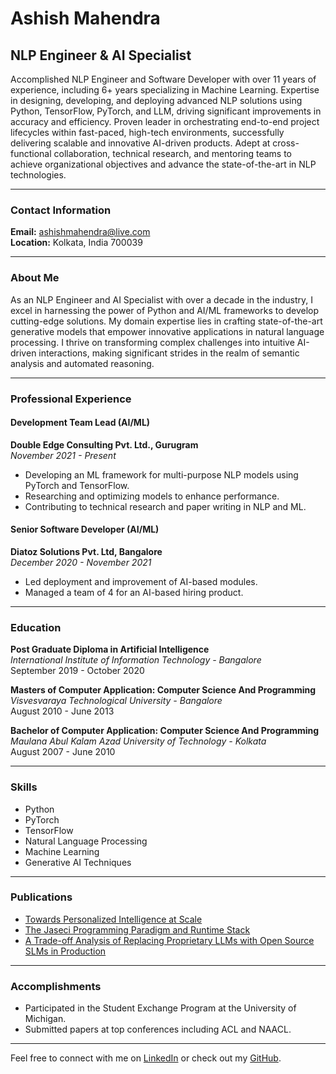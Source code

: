 # Ashish Mahendra

## NLP Engineer & AI Specialist

Accomplished NLP Engineer and Software Developer with over 11 years of experience, including 6+ years specializing in Machine Learning. Expertise in designing, developing, and deploying advanced NLP solutions using Python, TensorFlow, PyTorch, and LLM, driving significant improvements in accuracy and efficiency. Proven leader in orchestrating end-to-end project lifecycles within fast-paced, high-tech environments, successfully delivering scalable and innovative AI-driven products. Adept at cross-functional collaboration, technical research, and mentoring teams to achieve organizational objectives and advance the state-of-the-art in NLP technologies.

---

### Contact Information

**Email:** ashishmahendra@live.com  
**Location:** Kolkata, India 700039  

---

### About Me

As an NLP Engineer and AI Specialist with over a decade in the industry, I excel in harnessing the power of Python and AI/ML frameworks to develop cutting-edge solutions. My domain expertise lies in crafting state-of-the-art generative models that empower innovative applications in natural language processing. I thrive on transforming complex challenges into intuitive AI-driven interactions, making significant strides in the realm of semantic analysis and automated reasoning.

---

### Professional Experience

#### Development Team Lead (AI/ML)
**Double Edge Consulting Pvt. Ltd., Gurugram**  
_November 2021 - Present_
- Developing an ML framework for multi-purpose NLP models using PyTorch and TensorFlow.
- Researching and optimizing models to enhance performance.
- Contributing to technical research and paper writing in NLP and ML.

#### Senior Software Developer (AI/ML)
**Diatoz Solutions Pvt. Ltd, Bangalore**  
_December 2020 - November 2021_
- Led deployment and improvement of AI-based modules.
- Managed a team of 4 for an AI-based hiring product.

---

### Education

**Post Graduate Diploma in Artificial Intelligence**  
_International Institute of Information Technology - Bangalore_  
September 2019 - October 2020

**Masters of Computer Application: Computer Science And Programming**  
_Visvesvaraya Technological University - Bangalore_  
August 2010 - June 2013

**Bachelor of Computer Application: Computer Science And Programming**  
_Maulana Abul Kalam Azad University of Technology - Kolkata_  
August 2007 - June 2010

---

### Skills

- Python 
- PyTorch 
- TensorFlow
- Natural Language Processing
- Machine Learning
- Generative AI Techniques

---

### Publications

- [Towards Personalized Intelligence at Scale](https://arxiv.org/pdf/2203.06668.pdf)
- [The Jaseci Programming Paradigm and Runtime Stack](https://ieeexplore.ieee.org/document/10129141)
- [A Trade-off Analysis of Replacing Proprietary LLMs with Open Source SLMs in Production](https://arxiv.org/abs/2312.14972)

---

### Accomplishments

- Participated in the Student Exchange Program at the University of Michigan.
- Submitted papers at top conferences including ACL and NAACL.

---

Feel free to connect with me on [LinkedIn](https://www.linkedin.com/in/yourprofile) or check out my [GitHub](https://github.com/yourusername).

